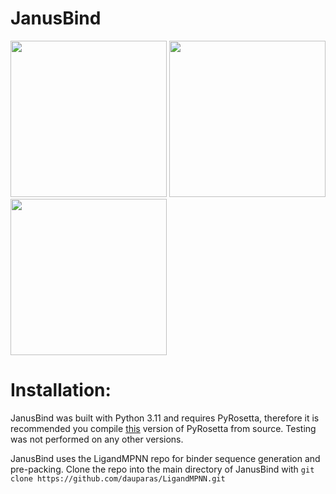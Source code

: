 # JanusBind

<img src="https://github.com/user-attachments/assets/c543847a-d69e-4678-9293-686157861d78" width="250"/>
<img src="https://github.com/user-attachments/assets/858ae28e-6da4-49db-9c07-d558d4ae66b6" width="250"/>
<img src="https://github.com/user-attachments/assets/baea2c9d-10c8-4e8d-8962-107d1ac2f863" width="250"/>


# Installation:

JanusBind was built with Python 3.11 and requires PyRosetta, therefore it is recommended you compile [this](https://graylab.jhu.edu/download/PyRosetta4/archive/release/PyRosetta4.Debug.python311.linux/PyRosetta4.Debug.python311.linux.release-387.tar.bz2) version of PyRosetta from source. Testing was not performed on any other versions.

JanusBind uses the LigandMPNN repo for binder sequence generation and pre-packing. Clone the repo into the main directory of JanusBind with
```git clone https://github.com/dauparas/LigandMPNN.git```
